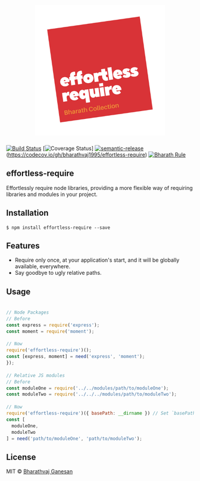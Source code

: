 <h1 align="center">
	<br>
	<img width="350" src="./media/effortless-require.png">
	<br>
</h1>

[![Build Status](https://img.shields.io/travis/bharathvaj1995/effortless-require.svg)](https://travis-ci.org/bharathvaj1995/effortless-require)
[![Coverage Status](https://img.shields.io/codecov/c/github/bharathvaj1995/effortless-require.svg)]
[![semantic-release](https://img.shields.io/badge/%20%20%F0%9F%93%A6%F0%9F%9A%80-semantic--release-e10079.svg)](https://github.com/semantic-release/semantic-release)
(https://codecov.io/gh/bharathvaj1995/effortless-require)
[![Bharath Rule](https://img.shields.io/badge/bharath-cool-brightgreen.svg)](https://github.com/bharathvaj1995)

## effortless-require
Effortlessly require node libraries, providing a more flexible way of requiring libraries and modules in your project.

## Installation
```
$ npm install effortless-require --save
```

## Features
* Require only once, at your application's start, and it will be globally available, everywhere.
* Say goodbye to ugly relative paths.

## Usage
```javascript

// Node Packages
// Before
const express = require('express');
const moment = require('moment');

// Now
require('effortless-require')();
const [express, moment] = need('express', 'moment');
});

// Relative JS modules
// Before
const moduleOne = require('../../modules/path/to/moduleOne');
const moduleTwo = require('../../../modules/path/to/moduleTwo');

// Now
require('effortless-require')({ basePath: __dirname }) // Set `basePath` to your project's root folder, for example.
const [
  moduleOne,
  moduleTwo
] = need('path/to/moduleOne', 'path/to/moduleTwo');
```

## License

MIT © [Bharathvaj Ganesan](https://github.com/bharathvaj1995)